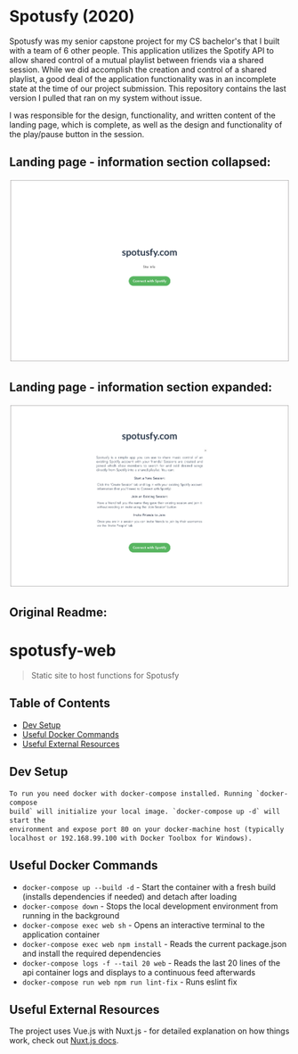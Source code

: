 # Spotusfy (2020)

Spotusfy was my senior capstone project for my CS bachelor's that I built with a team of 6 other people. This application utilizes the Spotify API to allow shared control of a mutual playlist between friends via a shared session. While we did accomplish the creation and control of a shared playlist, a good deal of the application functionality was in an incomplete state at the time of our project submission. This repository contains the last version I pulled that ran on my system without issue. 

I was responsible for the design, functionality, and written content of the landing page, which is complete, as well as the design and functionality of the play/pause button in the session.<br/>

## Landing page - information section collapsed:
![Landing page 1](images/spotusfy-closed.png)<br/>

## Landing page - information section expanded:
![Landing page 2](images/spotusfy-open.png)
<br/>

## Original Readme:

# spotusfy-web

> Static site to host functions for Spotusfy

## Table of Contents
- [Dev Setup](#dev-setup)
- [Useful Docker Commands](#useful-docker-commands)
- [Useful External Resources](#useful-external-resources)

## Dev Setup

```
To run you need docker with docker-compose installed. Running `docker-compose
build` will initialize your local image. `docker-compose up -d` will start the
environment and expose port 80 on your docker-machine host (typically
localhost or 192.168.99.100 with Docker Toolbox for Windows).
```

## Useful Docker Commands
- `docker-compose up --build -d` - Start the container with a fresh build (installs dependencies if needed) and
    detach after loading
- `docker-compose down` - Stops the local development environment from running in the background
- `docker-compose exec web sh` - Opens an interactive terminal to the application container
- `docker-compose exec web npm install` - Reads the current package.json and install the required dependencies
- `docker-compose logs -f --tail 20 web` - Reads the last 20 lines of the api container logs and displays to a
    continuous feed afterwards
- `docker-compose run web npm run lint-fix` - Runs eslint fix

## Useful External Resources
The project uses Vue.js with Nuxt.js - for detailed explanation on how things work, check out [Nuxt.js docs](https://nuxtjs.org).
